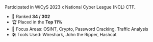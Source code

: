 Participated in WiCyS 2023 x National Cyber League (NCL) CTF.

- 🥇 Ranked **34 / 302**  
- 🏆 Placed in the **Top 11%**  
- 🧠 Focus Areas: OSINT, Crypto, Password Cracking, Traffic Analysis  
- 🛠️ Tools Used: Wireshark, John the Ripper, Hashcat  
